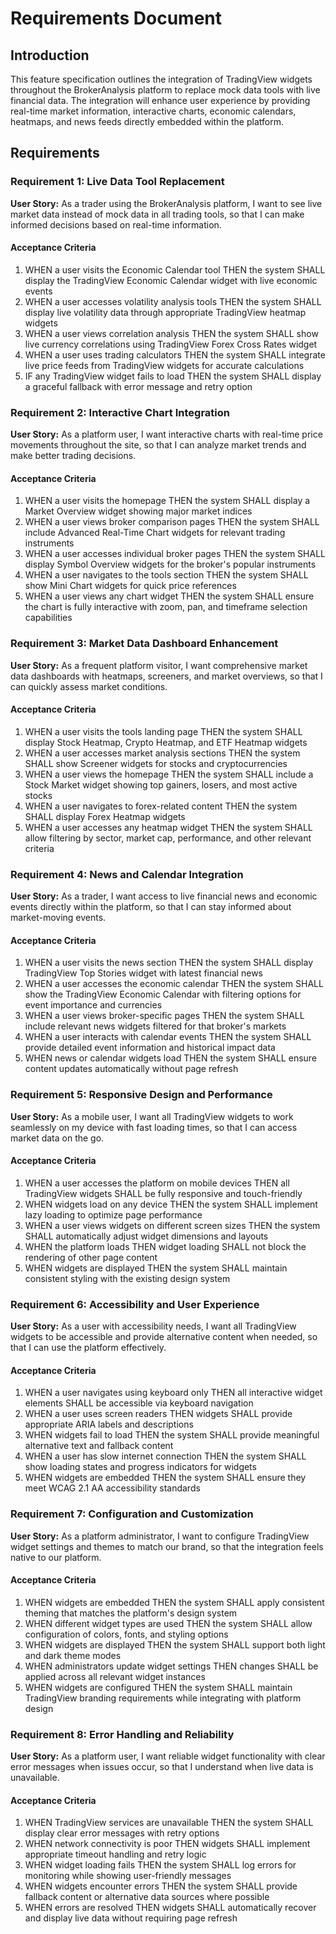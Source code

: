# Requirements Document

## Introduction

This feature specification outlines the integration of TradingView widgets throughout the BrokerAnalysis platform to replace mock data tools with live financial data. The integration will enhance user experience by providing real-time market information, interactive charts, economic calendars, heatmaps, and news feeds directly embedded within the platform.

## Requirements

### Requirement 1: Live Data Tool Replacement

**User Story:** As a trader using the BrokerAnalysis platform, I want to see live market data instead of mock data in all trading tools, so that I can make informed decisions based on real-time information.

#### Acceptance Criteria

1. WHEN a user visits the Economic Calendar tool THEN the system SHALL display the TradingView Economic Calendar widget with live economic events
2. WHEN a user accesses volatility analysis tools THEN the system SHALL display live volatility data through appropriate TradingView heatmap widgets
3. WHEN a user views correlation analysis THEN the system SHALL show live currency correlations using TradingView Forex Cross Rates widget
4. WHEN a user uses trading calculators THEN the system SHALL integrate live price feeds from TradingView widgets for accurate calculations
5. IF any TradingView widget fails to load THEN the system SHALL display a graceful fallback with error message and retry option

### Requirement 2: Interactive Chart Integration

**User Story:** As a platform user, I want interactive charts with real-time price movements throughout the site, so that I can analyze market trends and make better trading decisions.

#### Acceptance Criteria

1. WHEN a user visits the homepage THEN the system SHALL display a Market Overview widget showing major market indices
2. WHEN a user views broker comparison pages THEN the system SHALL include Advanced Real-Time Chart widgets for relevant trading instruments
3. WHEN a user accesses individual broker pages THEN the system SHALL display Symbol Overview widgets for the broker's popular instruments
4. WHEN a user navigates to the tools section THEN the system SHALL show Mini Chart widgets for quick price references
5. WHEN a user views any chart widget THEN the system SHALL ensure the chart is fully interactive with zoom, pan, and timeframe selection capabilities

### Requirement 3: Market Data Dashboard Enhancement

**User Story:** As a frequent platform visitor, I want comprehensive market data dashboards with heatmaps, screeners, and market overviews, so that I can quickly assess market conditions.

#### Acceptance Criteria

1. WHEN a user visits the tools landing page THEN the system SHALL display Stock Heatmap, Crypto Heatmap, and ETF Heatmap widgets
2. WHEN a user accesses market analysis sections THEN the system SHALL show Screener widgets for stocks and cryptocurrencies
3. WHEN a user views the homepage THEN the system SHALL include a Stock Market widget showing top gainers, losers, and most active stocks
4. WHEN a user navigates to forex-related content THEN the system SHALL display Forex Heatmap widgets
5. WHEN a user accesses any heatmap widget THEN the system SHALL allow filtering by sector, market cap, performance, and other relevant criteria

### Requirement 4: News and Calendar Integration

**User Story:** As a trader, I want access to live financial news and economic events directly within the platform, so that I can stay informed about market-moving events.

#### Acceptance Criteria

1. WHEN a user visits the news section THEN the system SHALL display TradingView Top Stories widget with latest financial news
2. WHEN a user accesses the economic calendar THEN the system SHALL show the TradingView Economic Calendar with filtering options for event importance and currencies
3. WHEN a user views broker-specific pages THEN the system SHALL include relevant news widgets filtered for that broker's markets
4. WHEN a user interacts with calendar events THEN the system SHALL provide detailed event information and historical impact data
5. WHEN news or calendar widgets load THEN the system SHALL ensure content updates automatically without page refresh

### Requirement 5: Responsive Design and Performance

**User Story:** As a mobile user, I want all TradingView widgets to work seamlessly on my device with fast loading times, so that I can access market data on the go.

#### Acceptance Criteria

1. WHEN a user accesses the platform on mobile devices THEN all TradingView widgets SHALL be fully responsive and touch-friendly
2. WHEN widgets load on any device THEN the system SHALL implement lazy loading to optimize page performance
3. WHEN a user views widgets on different screen sizes THEN the system SHALL automatically adjust widget dimensions and layouts
4. WHEN the platform loads THEN widget loading SHALL not block the rendering of other page content
5. WHEN widgets are displayed THEN the system SHALL maintain consistent styling with the existing design system

### Requirement 6: Accessibility and User Experience

**User Story:** As a user with accessibility needs, I want all TradingView widgets to be accessible and provide alternative content when needed, so that I can use the platform effectively.

#### Acceptance Criteria

1. WHEN a user navigates using keyboard only THEN all interactive widget elements SHALL be accessible via keyboard navigation
2. WHEN a user uses screen readers THEN widgets SHALL provide appropriate ARIA labels and descriptions
3. WHEN widgets fail to load THEN the system SHALL provide meaningful alternative text and fallback content
4. WHEN a user has slow internet connection THEN the system SHALL show loading states and progress indicators for widgets
5. WHEN widgets are embedded THEN the system SHALL ensure they meet WCAG 2.1 AA accessibility standards

### Requirement 7: Configuration and Customization

**User Story:** As a platform administrator, I want to configure TradingView widget settings and themes to match our brand, so that the integration feels native to our platform.

#### Acceptance Criteria

1. WHEN widgets are embedded THEN the system SHALL apply consistent theming that matches the platform's design system
2. WHEN different widget types are used THEN the system SHALL allow configuration of colors, fonts, and styling options
3. WHEN widgets are displayed THEN the system SHALL support both light and dark theme modes
4. WHEN administrators update widget settings THEN changes SHALL be applied across all relevant widget instances
5. WHEN widgets are configured THEN the system SHALL maintain TradingView branding requirements while integrating with platform design

### Requirement 8: Error Handling and Reliability

**User Story:** As a platform user, I want reliable widget functionality with clear error messages when issues occur, so that I understand when live data is unavailable.

#### Acceptance Criteria

1. WHEN TradingView services are unavailable THEN the system SHALL display clear error messages with retry options
2. WHEN network connectivity is poor THEN widgets SHALL implement appropriate timeout handling and retry logic
3. WHEN widget loading fails THEN the system SHALL log errors for monitoring while showing user-friendly messages
4. WHEN widgets encounter errors THEN the system SHALL provide fallback content or alternative data sources where possible
5. WHEN errors are resolved THEN widgets SHALL automatically recover and display live data without requiring page refresh